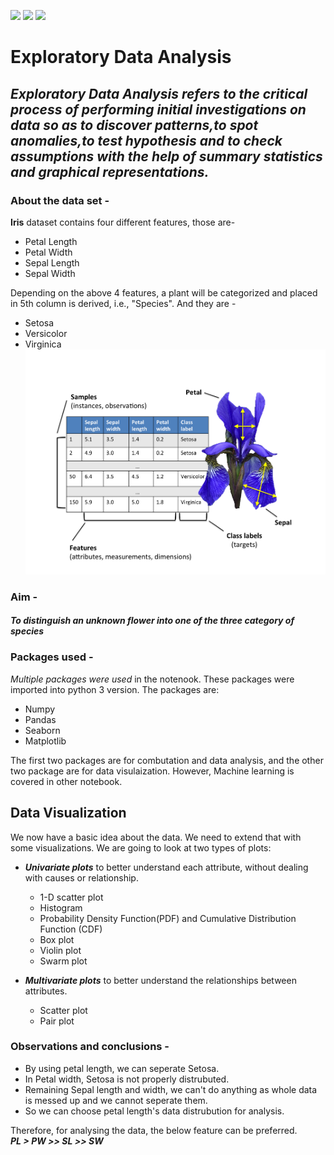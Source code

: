 ![](https://img.shields.io/badge/Python-3.0-green.svg)
![](https://img.shields.io/badge/Data-Visualization-orange.svg)
![](https://img.shields.io/badge/Status-Completed-brightgreen.svg)

# Exploratory Data Analysis

## *Exploratory Data Analysis refers to the critical process of performing initial investigations on data so as to discover patterns,to spot anomalies,to test hypothesis and to check assumptions with the help of summary statistics and graphical representations.*

### About the data set - 
**Iris** dataset contains four different features, those are- 
* Petal Length
* Petal Width
* Sepal Length
* Sepal Width  

Depending on the above 4 features, a plant will be categorized and placed in  5th column is derived, i.e., "Species". And they are - 
* Setosa
* Versicolor 
* Virginica
![iris](Iris_pic.png)
### Aim - 
#### ***To distinguish an unknown flower into one of the three category of species***


### Packages used - 
*Multiple packages were used* in the notenook. These packages were imported into python 3 version. The packages are:
* Numpy
* Pandas
* Seaborn
* Matplotlib

The first two packages are for combutation and data analysis, and the other two package are for data visulaization. However, Machine learning is covered in other notebook.


## Data Visualization
We now have a basic idea about the data. We need to extend that with some visualizations.
We are going to look at two types of plots:

- ***Univariate plots*** to better understand each attribute, without dealing with causes or relationship.
    * 1-D scatter plot 
    * Histogram
    * Probability Density Function(PDF) and Cumulative Distribution Function (CDF)
    * Box plot
    * Violin plot
    * Swarm plot
 
 
- ***Multivariate plots*** to better understand the relationships between attributes.
    * Scatter plot
    * Pair plot
    
### Observations and conclusions  -

* By using petal length, we can seperate Setosa.
* In Petal width, Setosa is not properly distrubuted.
* Remaining Sepal length and width, we can't do anything as whole data is messed up and we cannot seperate them.
* So we can choose petal length's data distrubution for analysis.

Therefore, for analysing the data, the below feature can be preferred.  
***PL > PW >> SL >> SW***  
